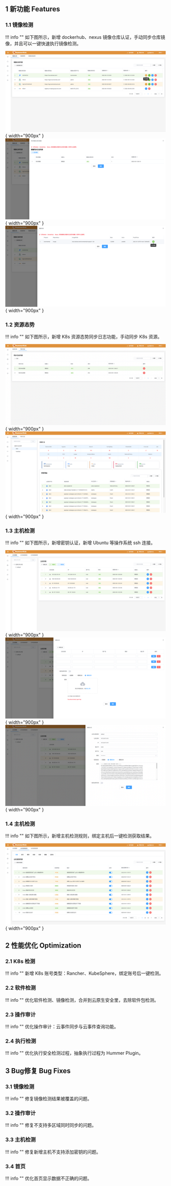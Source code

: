 ## 1 新功能 Features

### 1.1 镜像检测

!!! info ""
    如下图所示，新增 dockerhub、nexus 镜像仓库认证，手动同步仓库镜像，并且可以一键快速执行镜像检测。

![镜像检测](../img/release/0.3.1/image1.png){ width="900px" }
![镜像检测](../img/release/0.3.1/image2.png){ width="900px" }
![镜像检测](../img/release/0.3.1/image3.png){ width="900px" }

### 1.2 资源态势

!!! info ""
    如下图所示，新增 K8s 资源态势同步日志功能，手动同步 K8s 资源。

![资源态势](../img/release/0.3.1/k8s1.png){ width="900px" }
![资源态势](../img/release/0.3.1/k8s2.png){ width="900px" }

### 1.3 主机检测

!!! info ""
    如下图所示，新增密钥认证，新增 Ubuntu 等操作系统 ssh 连接。

![主机检测](../img/release/0.3.1/server1.png){ width="900px" }
![主机检测](../img/release/0.3.1/server2.png){ width="900px" }
![主机检测](../img/release/0.3.1/server3.png){ width="900px" }

### 1.4 主机检测

!!! info ""
    如下图所示，新增主机检测规则，绑定主机后一键检测获取结果。

![主机检测](../img/release/0.3.1/server4.png){ width="900px" }

## 2 性能优化 Optimization

### 2.1 K8s 检测

!!! info ""
    新增 K8s 账号类型：Rancher、KubeSphere，绑定账号后一键检测。

### 2.2 软件检测

!!! info ""
    优化软件检测、镜像检测，合并到云原生安全里，去除软件包检测。

### 2.3 操作审计

!!! info ""
    优化操作审计：云事件同步与云事件查询功能。

### 2.4 执行检测

!!! info ""
    优化执行安全检测过程，抽象执行过程为 Hummer Plugin。


## 3 Bug修复 Bug Fixes

### 3.1 镜像检测

!!! info ""
    修复镜像检测结果被覆盖的问题。

### 3.2 操作审计

!!! info ""
    修复不支持多区域同时同步的问题。

### 3.3 主机检测

!!! info ""
    修复新增主机不支持添加密钥的问题。

### 3.4 首页

!!! info ""
    优化首页显示数据不正确的问题。

